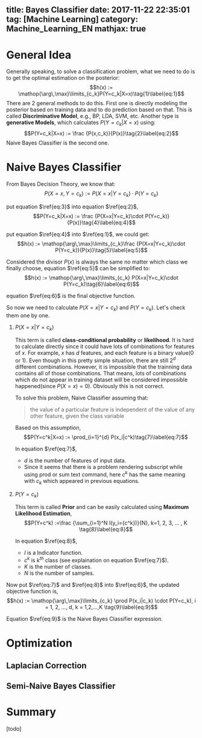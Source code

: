 title: Bayes Classifier
date: 2017-11-22 22:35:01
tag: [Machine Learning]
category: Machine_Learning_EN
mathjax: true
---

# General Idea
Generally speaking, to solve a classification problem, what we need to do is to get the optimal estimation on the posterior:
$$h(x) := \mathop{\arg\,\max}\limits_{c_k}P(Y=c_k|X=x)\tag{1}\label{eq:1}$$
There are 2 general methods to do this. First one is directly modeling the posterior based on training data and to do prediction based on that. This is called **Discriminative Model**, e.g., BP, LDA, SVM, etc. Another type is **generative Models**, which calculates $P(Y=c_k|X=x)$ using:
$$P(Y=c_k|X=x) := \frac {P(x,c_k)}{P(x)}\tag{2}\label{eq:2}$$
Naive Bayes Classifier is the second one.
<!-- more -->

# Naive Bayes Classifier
From Bayes Decision Theory, we know that:
$$P(X=x, Y=c_k) := P(X=x|Y=c_k)\cdot P(Y=c_k)\tag{3}\label{eq:3}$$

put equation $\ref{eq:3}$  into equation $\ref{eq:2}$,
$$P(Y=c_k|X=x) := \frac {P(X=x|Y=c_k)\cdot P(Y=c_k)}{P(x)}\tag{4}\label{eq:4}$$

put equation $\ref{eq:4}$ into $\ref{eq:1}$, we could get:
$$h(x) := \mathop{\arg\,\max}\limits_{c_k}\frac {P(X=x|Y=c_k)\cdot P(Y=c_k)}{P(x)}\tag{5}\label{eq:5}$$

Considered the divisor $P(x)$ is always the same no matter which class we finally choose, equation $\ref{eq:5}$ can be simplified to:
$$h(x) := \mathop{\arg\,\max}\limits_{c_k} P(X=x|Y=c_k)\cdot P(Y=c_k)\tag{6}\label{eq:6}$$

equation $\ref{eq:6}$ is the final objective function.

So now we need to calculate $P(X=x|Y=c_k)$ and $P(Y=c_k)$. Let's check them one by one.
1. $P(X=x|Y=c_k)$

   This term is called **class-conditional probability** or **likelihood**. It is hard to calculate directly since it could have lots of combinations for features of $x$. For example, $x$ has $d$ features, and each feature is a binary value(0 or 1). Even though in this pretty simple situation, there are still $2^d$ different combinations. However, it is impossible that the trainning data contains all of those combinations. That means, lots of combinations which do not appear in training dataset will be considered impossible happened(since $P(X=x)=0$). Obviously this is not correct.

   To solve this problem, Naive Classifier assuming that:
   > the value of a particular feature is independent of the value of any other feature, given the class variable

   Based on this assumption,
   $$P(Y=c^k|X=x) := \prod_{i=1}^{d} P(x_i|c^k)\tag{7}\label{eq:7}$$

   In equation $\ref{eq:7}$,
   * $d$ is the number of features of input data.
   * Since it seems that there is a problem rendering subscript while using prod or sum text command, here $c^k$ has the same meaning with $c_k$ which appeared in previous equations.

2. $P(Y=c_k)$

   This term is called **Prior** and can be easily calculated using **Maximum Likelihood Estimation**,
   $$P(Y=c^k) :=\frac {\sum_{i=1}^N I(y_i={c^k})}{N}, k=1, 2, 3, ... , K \tag{8}\label{eq:8}$$
   
   In equation $\ref{eq:8}$,
   * $I$ is a Indicator function. 
   * $c^k$ is $k^{th}$ class (see explaination on equation $\ref{eq:7}$). 
   * $K$ is the number of classes.
   * $N$ is the number of samples.

Now put $\ref{eq:7}$ and $\ref{eq:8}$ into $\ref{eq:6}$, the updated objective function is,
$$h(x) := \mathop{\arg\,\max}\limits_{c_k} \prod P(x_i|c_k) \cdot P(Y=c_k), i = 1, 2, ..., d, k = 1,2,...,K \tag{9}\label{eq:9}$$

Equation $\ref{eq:9}$ is the Naive Bayes Classifier expression.

# Optimization
## Laplacian Correction
## Semi-Naive Bayes Classifier
# Summary
[todo]
